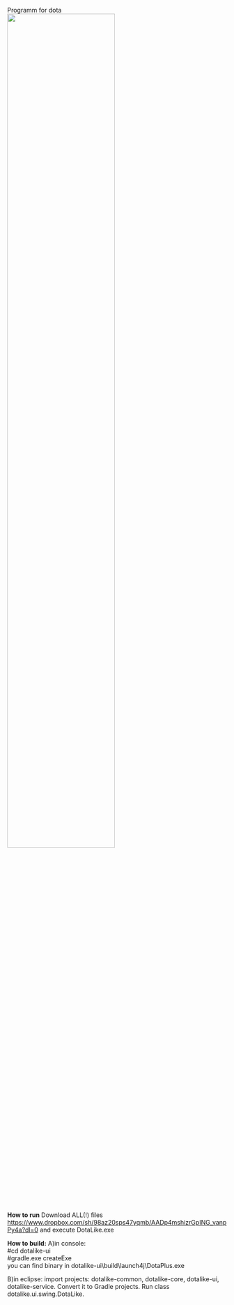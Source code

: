 Programm for dota<br>
<img src="https://gyazo.com/bb545c435d094c84c998abf6dd818039.png" height="70%" width="70%"/>


<b>How to run</b>
Download ALL(!) files https://www.dropbox.com/sh/98az20sps47yqmb/AADp4mshizrGpING_vanpPy4a?dl=0 and execute DotaLike.exe

<b>How to build:</b>
A)in console:<br>
 #cd dotalike-ui<br>
 #gradle.exe createExe<br>
you can find binary in dotalike-ui\build\launch4j\DotaPlus.exe

B)in eclipse:
import projects: dotalike-common, dotalike-core, dotalike-ui, dotalike-service. Convert it to Gradle projects. Run class dotalike.ui.swing.DotaLike.
